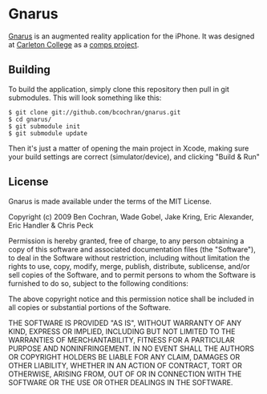 Gnarus
======

[Gnarus][gnarus] is an augmented reality application for the iPhone. It was designed at [Carleton College][carleton] as a [comps project][comps].

Building
--------

To build the application, simply clone this repository then pull in git submodules. This will look something like this:

    $ git clone git://github.com/bcochran/gnarus.git
    $ cd gnarus/
    $ git submodule init
    $ git submodule update

Then it's just a matter of opening the main project in Xcode, making sure your build settings are correct (simulator/device), and clicking "Build & Run"

[gnarus]:http://gnar.us
[carleton]:http://carleton.edu
[comps]:http://cs.carleton.edu/cs_comps/0910/augmentedreality/index.php

License
-------

Gnarus is made available under the terms of the MIT License.

Copyright (c) 2009 Ben Cochran, Wade Gobel, Jake Kring, Eric Alexander, Eric Handler & Chris Peck

Permission is hereby granted, free of charge, to any person obtaining a copy of this software and associated documentation files (the "Software"), to deal in the Software without restriction, including without limitation the rights to use, copy, modify, merge, publish, distribute, sublicense, and/or sell copies of the Software, and to permit persons to whom the Software is furnished to do so, subject to the following conditions:

The above copyright notice and this permission notice shall be included in all copies or substantial portions of the Software.

THE SOFTWARE IS PROVIDED "AS IS", WITHOUT WARRANTY OF ANY KIND, EXPRESS OR IMPLIED, INCLUDING BUT NOT LIMITED TO THE WARRANTIES OF MERCHANTABILITY, FITNESS FOR A PARTICULAR PURPOSE AND NONINFRINGEMENT. IN NO EVENT SHALL THE AUTHORS OR COPYRIGHT HOLDERS BE LIABLE FOR ANY CLAIM, DAMAGES OR OTHER LIABILITY, WHETHER IN AN ACTION OF CONTRACT, TORT OR OTHERWISE, ARISING FROM, OUT OF OR IN CONNECTION WITH THE SOFTWARE OR THE USE OR OTHER DEALINGS IN THE SOFTWARE.